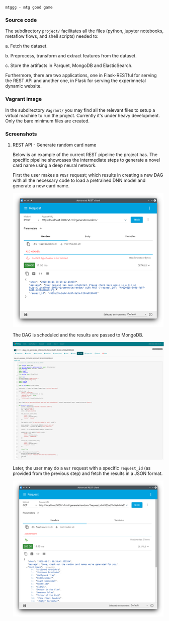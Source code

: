 ```
mtggg - mtg good game
```

### Source code

The subdirectory `project/` facilitates all the files (python, jupyter notebooks, metaflow flows, and shell scripts) needed to:

a. Fetch the dataset.

b. Preprocess, transform and extract features from the dataset.

c. Store the artifacts in Parquet, MongoDB and ElasticSearch.

Furthermore, there are two applications, one in Flask-RESTful for serving the REST API and another one, in Flask for serving the experimnetal dynamic website.

### Vagrant image

In the subdirectory `Vagrant/` you may find all the relevant files to setup a virtual machine to run the project. Currently it's under heavy development. Only the bare minimum files are created.

### Screenshots

1. REST API - Generate random card name

    Below is an example of the current REST pipeline the project has. The specific pipeline showcases the intermediate steps to generate a novel card name using a deep neural network.

    First the user makes a `POST` request; which results in creating a new DAG with all the necessary code to load a pretrained DNN model and generate a new card name.

    ![REST_API_DNN_1](screenshots/REST_API_DNN_1.png)

    The DAG is scheduled and the results are passed to MongoDB.

    ![REST_API_DNN_2](screenshots/REST_API_DNN_2.png)

    Later, the user may do a `GET` request with a specific `request_id` (as provided from the previous step) and fetch the results in a JSON format.

    ![REST_API_DNN_3](screenshots/REST_API_DNN_3.png)
